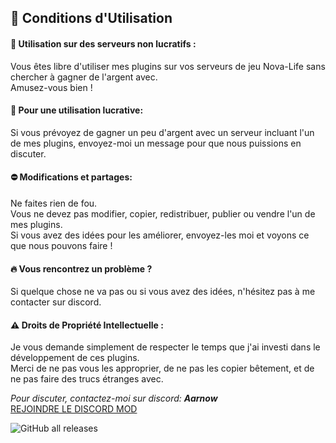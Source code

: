 ## 🔑 Conditions d'Utilisation

#### 🚀 Utilisation sur des serveurs non lucratifs :

Vous êtes libre d'utiliser mes plugins sur vos serveurs de jeu Nova-Life sans chercher à gagner de l'argent avec.  
Amusez-vous bien !

#### 💎 Pour une utilisation lucrative:

Si vous prévoyez de gagner un peu d'argent avec un serveur incluant l'un de mes plugins, envoyez-moi un message pour que nous puissions en discuter.

#### ⛔️ Modifications et partages:

Ne faites rien de fou.  
Vous ne devez pas modifier, copier, redistribuer, publier ou vendre l'un de mes plugins.  
Si vous avez des idées pour les améliorer, envoyez-les moi et voyons ce que nous pouvons faire !

#### 🔥 Vous rencontrez un problème ?

Si quelque chose ne va pas ou si vous avez des idées, n'hésitez pas à me contacter sur discord.

#### ⚠️ Droits de Propriété Intellectuelle :

Je vous demande simplement de respecter le temps que j'ai investi dans le développement de ces plugins.  
Merci de ne pas vous les approprier, de ne pas les copier bêtement, et de ne pas faire des trucs étranges avec.

*Pour discuter, contactez-moi sur discord: **Aarnow***  
[REJOINDRE LE DISCORD MOD](https://discord.gg/8j2suEE9Mf)

![GitHub all releases](https://img.shields.io/github/downloads/aarnow/NovaLife_ModKit-Releases/total?style=plastic&label=Downloads&color=gold)
